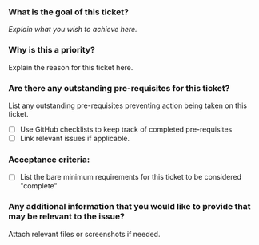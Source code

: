 ### What is the goal of this ticket?
_Explain what you wish to achieve here._

### Why is this a priority?
Explain the reason for this ticket here.

### Are there any outstanding pre-requisites for this ticket?
List any outstanding pre-requisites preventing action being taken on this ticket.
- [ ] Use GitHub checklists to keep track of completed pre-requisites
- [ ] Link relevant issues if applicable.

### Acceptance criteria:
- [ ] List the bare minimum requirements for this ticket to be considered "complete"

### Any additional information that you would like to provide that may be relevant to the issue?
Attach relevant files or screenshots if needed.
